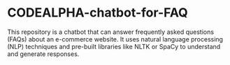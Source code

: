 # CODEALPHA-chatbot-for-FAQ
This repository is a chatbot that can answer frequently asked
questions (FAQs) about an e-commerce website.
It uses natural language processing (NLP) techniques and
pre-built libraries like NLTK or SpaCy to understand and
generate responses.
